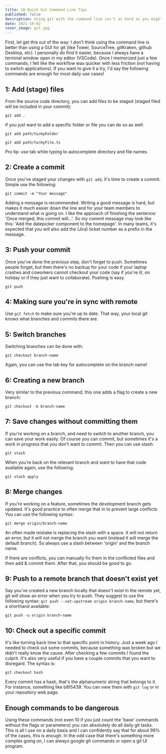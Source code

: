 ```yaml
---
title: 10 Quick Git Command Line Tips
published: false
description: Using git with the command line isn't as hard as you might think. Personally, with this 10 commands I can do all daily git related tasks.
date: 2021-10-02
cover_image: git.jpg
---
```


First, let get this out of the way: I don't think using the command line is better than using a GUI for git (like Tower, SourceTree, gitKraken, github Desktop, etc). I personally do find it easier, because I always have a terminal window open in my editor (VSCode). Once I memorized just a few commands, I felt like the workflow was quicker with less friction (not having to switch applications). If you want to give it a try, I'd say the following commands are enough for most daily use cases!

## 1: Add (stage) files

From the source code directory, you can add files to be staged (staged filed will be included in your commit):

`git add .`

If you just want to add a specific folder or file you can do so as well:

`git add path/to/myFolder`

`git add path/to/myFile.ts`

Pro tip: use tab while typing to autocomplete directory and file names.

## 2: Create a commit

Once you've staged your changes with `git add`, it's time to create a commit. Simple use the following:

`git commit -m "Your message"`

Adding a message is recommended. Writing a good message is hard, but makes it much easier down the line and for your team members to understand what is going on. I like the approach of finishing the sentence: 'Once merged, this commit will...'. So my commit message may look like this: 'Add the datepicker component to the homepage'. In many teams, it's expected that you will also add the (Jira) ticket number as a prefix in the message.

## 3: Push your commit

Once you've done the previous step, don't forget to push. Sometimes people forget, but then there's no backup for your code if your laptop crashes and coworkers cannot checkout your code (say if you're ill, on holiday or if they just want to collaborate). Pushing is easy.

`git push`

## 4: Making sure you're in sync with remote

Use `git fetch` to make sure you're up to date. That way, your local git knows what branches and commits there are.

## 5: Switch branches

Switching branches can be done with:

`git checkout branch-name`

Again, you can use the tab key for autocomplete on the branch name!

## 6: Creating a new branch

Very similar to the previous command, this one adds a flag to create a new branch:

`git checkout -b branch-name`

## 7: Save changes without committing them

If you're working on a branch, and need to switch to another branch, you can save your work easily. Of course you can commit, but sometimes it's a work in progress that you don't want to commit. Then you can use stash:

`git stash`

When you're back on the relevant branch and want to have that code available again, use the following:

`git stash apply`

## 8: Merge changes

If you're working on a feature, sometimes the development branch gets updated. It's good practice to often merge that in to prevent large conflicts. You can use the following syntax:

`git merge origin/branch-name`

An often made mistake is replacing the slash with a space. It will not return an error, but it will not merge the branch you want (instead it will merge the default branch). So always use a slash between 'origin' and the branch name.

If there are conflicts, you can manually fix them in the conflicted files and then add & commit them. After that, you should be good to go.

## 9: Push to a remote branch that doesn't exist yet

Say you've created a new branch locally that doesn't exist in the remote yet, git will show an error when you try to push. They suggest to use the following syntax: `git push --set-upstream origin branch-name`, but there's a shorthand available:

`git push -u origin branch-name`

## 10: Check out a specific commit

It's like turning back time to that specific point in history. Just a week ago I needed to check out some commits, because something was broken but we didn't really know the cause. After checking a few commits I found the culprit. It's also very useful if you have a couple commits that you want to disregard. The syntax is:

`git checkout hash`

Every commit has a hash, that's the alphanumeric string that belongs to it. For instance, something like b8f5439. You can view them with `git log` or in your repository web page.

## Enough commands to be dangerous

Using these commands (not even 10 if you just count the 'base' commands without the flags or parameters) you can absolutely do all daily git tasks. This is all I use on a daily basis and I can confidently say that for about 99% of the cases, this is enough. In the odd case that there's something more complex going on, I can always google git commands or open a git UI program.
